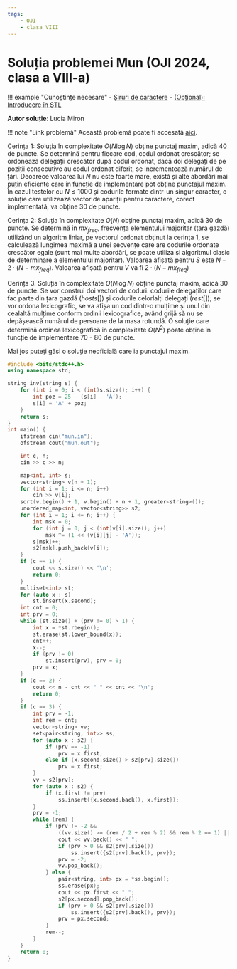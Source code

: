 ```yaml
---
tags:
    - OJI
    - clasa VIII
---
```


# Soluția problemei Mun (OJI 2024, clasa a VIII-a)

!!! example "Cunoștințe necesare"
    - [Șiruri de caractere](https://edu.roalgo.ro/cppintro/strings/)
    - [(Opțional): Introducere în STL](https://edu.roalgo.ro/cppintro/stl/)

**Autor soluție**: Lucia Miron

!!! note "Link problemă"
    Această problemă poate fi accesată [aici](https://kilonova.ro/problems/2510/).

Cerința 1: Soluția în complexitate $O(N \log N)$ obține punctaj maxim, adică 40 de puncte. Se determină pentru fiecare cod, codul ordonat crescător; se ordonează delegații crescător după codul ordonat, dacă doi delegați de pe poziții consecutive au codul ordonat diferit, se incrementează numărul de țări. Deoarece valoarea lui $N$ nu este foarte mare, există și alte abordări mai puțin eficiente care în funcție de implementare pot obține punctajul maxim. În cazul testelor cu $N \leq 1000$ și codurile formate dintr-un singur caracter, o soluție care utilizează vector de apariții pentru caractere, corect implementată, va obține 30 de puncte.

Cerința 2: Soluția în complexitate $O(N)$ obține punctaj maxim, adică 30 de puncte. Se determină în $mx_{freq}$, frecvența elementului majoritar (țara gazdă) utilizând un algoritm liniar, pe vectorul ordonat obținut la cerința 1, se calculează lungimea maximă a unei secvențe care are codurile ordonate crescător egale (sunt mai multe abordări, se poate utiliza și algoritmul clasic de determinare a elementului majoritar). Valoarea afișată pentru $S$ este $N − 2 \cdot (N − mx_{freq})$. Valoarea afișată pentru $V$ va fi $2 \cdot (N − mx_{freq})$

Cerința 3. Soluția în complexitate $O(N \log N)$ obține punctaj maxim, adică 30 de puncte. Se vor construi doi vectori de coduri: codurile delegaților care fac parte din țara gazdă $(hosts[])$ și codurile celorlalți delegați $(rest[])$; se vor ordona lexicografic, se va afișa un cod dintr-o mulțime și unul din cealaltă mulțime conform ordinii lexicografice, având grijă să nu se depășească numărul de persoane de la masa rotundă. O soluție care determină ordinea lexicografică în complexitate $O(N^2)$ poate obține în funcție de implementare 70 - 80 de puncte.

Mai jos puteți găsi o soluție neoficială care ia punctajul maxim.

```cpp
#include <bits/stdc++.h>
using namespace std;

string inv(string s) {
    for (int i = 0; i < (int)s.size(); i++) {
        int poz = 25 - (s[i] - 'A');
        s[i] = 'A' + poz;
    }
    return s;
}
int main() {
    ifstream cin("mun.in");
    ofstream cout("mun.out");

    int c, n;
    cin >> c >> n;

    map<int, int> s;
    vector<string> v(n + 1);
    for (int i = 1; i <= n; i++)
        cin >> v[i];
    sort(v.begin() + 1, v.begin() + n + 1, greater<string>());
    unordered_map<int, vector<string>> s2;
    for (int i = 1; i <= n; i++) {
        int msk = 0;
        for (int j = 0; j < (int)v[i].size(); j++)
            msk ^= (1 << (v[i][j] - 'A'));
        s[msk]++;
        s2[msk].push_back(v[i]);
    }
    if (c == 1) {
        cout << s.size() << '\n';
        return 0;
    }
    multiset<int> st;
    for (auto x : s)
        st.insert(x.second);
    int cnt = 0;
    int prv = 0;
    while (st.size() + (prv != 0) > 1) {
        int x = *st.rbegin();
        st.erase(st.lower_bound(x));
        cnt++;
        x--;
        if (prv != 0)
            st.insert(prv), prv = 0;
        prv = x;
    }
    if (c == 2) {
        cout << n - cnt << " " << cnt << '\n';
        return 0;
    }
    if (c == 3) {
        int prv = -1;
        int rem = cnt;
        vector<string> vv;
        set<pair<string, int>> ss;
        for (auto x : s2) {
            if (prv == -1)
                prv = x.first;
            else if (x.second.size() > s2[prv].size())
                prv = x.first;
        }
        vv = s2[prv];
        for (auto x : s2) {
            if (x.first != prv)
                ss.insert({x.second.back(), x.first});
        }
        prv = -1;
        while (rem) {
            if (prv != -2 &&
                ((vv.size() >= (rem / 2 + rem % 2) && rem % 2 == 1) || ss.empty() || vv.back() < (*ss.begin()).first)) {
                cout << vv.back() << " ";
                if (prv > 0 && s2[prv].size())
                    ss.insert({s2[prv].back(), prv});
                prv = -2;
                vv.pop_back();
            } else {
                pair<string, int> px = *ss.begin();
                ss.erase(px);
                cout << px.first << " ";
                s2[px.second].pop_back();
                if (prv > 0 && s2[prv].size())
                    ss.insert({s2[prv].back(), prv});
                prv = px.second;
            }
            rem--;
        }
    }
    return 0;
}
```